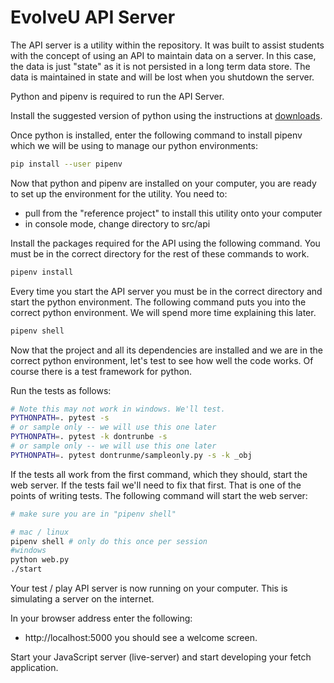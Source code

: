 # EvolveU API Server

The API server is a utility within the repository. It was built to assist students with the concept of using an API to maintain data on a server. In this case, the data is just "state" as it is not persisted in a long term data store. The data is maintained in state and will be lost when you shutdown the server.

Python and pipenv is required to run the API Server.

Install the suggested version of python using the instructions at [downloads](https://www.python.org/downloads/).

Once python is installed, enter the following command to install pipenv which we will be using to manage our python environments:

```sh
pip install --user pipenv
```

Now that python and pipenv are installed on your computer, you are ready to set up the environment for the utility. You need to: 
- pull from the "reference project" to install this utility onto your computer
- in console mode, change directory to src/api

Install the packages required for the API using the following command. You must be in the correct directory for the rest of these commands to work.

```sh
pipenv install
```

Every time you start the API server you must be in the correct directory and start the python environment. The following command puts you into the correct python environment. We will spend more time explaining this later. 

```sh
pipenv shell
```

Now that the project and all its dependencies are installed and we are in the correct python environment, let's test to see how well the code works. Of course there is a test framework for python.


Run the tests as follows:

```sh
# Note this may not work in windows. We'll test.
PYTHONPATH=. pytest -s
# or sample only -- we will use this one later
PYTHONPATH=. pytest -k dontrunbe -s
# or sample only -- we will use this one later
PYTHONPATH=. pytest dontrunme/sampleonly.py -s -k _obj
```

If the tests all work from the first command, which they should, start the web server. If the tests fail we'll need to fix that first. That is one of the points of writing tests. The following command will start the web server:

```sh
# make sure you are in "pipenv shell"

# mac / linux
pipenv shell # only do this once per session
#windows
python web.py
./start
```

Your test / play API server is now running on your computer. This is simulating a server on the internet. 

In your browser address enter the following:
- http://localhost:5000
you should see a welcome screen.


Start your JavaScript server (live-server) and start developing your fetch application.
